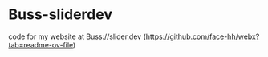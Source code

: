 # Buss-sliderdev
code for my website at Buss://slider.dev (https://github.com/face-hh/webx?tab=readme-ov-file)
